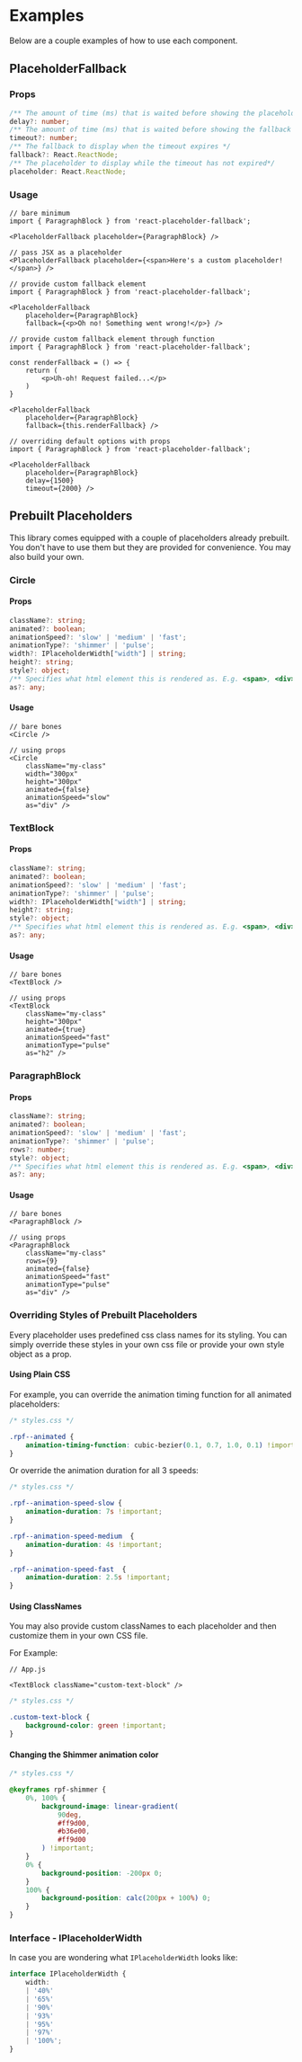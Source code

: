 # Examples

Below are a couple examples of how to use each component.

## PlaceholderFallback

### Props
```TypeScript
/** The amount of time (ms) that is waited before showing the placeholder */
delay?: number;
/** The amount of time (ms) that is waited before showing the fallback */
timeout?: number;
/** The fallback to display when the timeout expires */
fallback?: React.ReactNode;
/** The placeholder to display while the timeout has not expired*/
placeholder: React.ReactNode;
```

### Usage
```JSX
// bare minimum
import { ParagraphBlock } from 'react-placeholder-fallback';

<PlaceholderFallback placeholder={ParagraphBlock} />
```

```JSX
// pass JSX as a placeholder
<PlaceholderFallback placeholder={<span>Here's a custom placeholder!</span>} />
```

```JSX
// provide custom fallback element
import { ParagraphBlock } from 'react-placeholder-fallback';

<PlaceholderFallback 
    placeholder={ParagraphBlock}
    fallback={<p>Oh no! Something went wrong!</p>} />
```

```JSX
// provide custom fallback element through function
import { ParagraphBlock } from 'react-placeholder-fallback';

const renderFallback = () => {
    return (
        <p>Uh-oh! Request failed...</p>
    )
}

<PlaceholderFallback 
    placeholder={ParagraphBlock}
    fallback={this.renderFallback} />
```

```JSX
// overriding default options with props
import { ParagraphBlock } from 'react-placeholder-fallback';

<PlaceholderFallback 
    placeholder={ParagraphBlock} 
    delay={1500}
    timeout={2000} />
```


## Prebuilt Placeholders

This library comes equipped with a couple of placeholders already prebuilt. You don't have
to use them but they are provided for convenience. You may also build your own.

### Circle

#### Props

```TypeScript
className?: string;
animated?: boolean;
animationSpeed?: 'slow' | 'medium' | 'fast';
animationType?: 'shimmer' | 'pulse';
width?: IPlaceholderWidth["width"] | string;
height?: string;
style?: object;
/** Specifies what html element this is rendered as. E.g. <span>, <div>, etc. */
as?: any;
```

#### Usage

```JSX
// bare bones
<Circle />

// using props
<Circle 
    className="my-class" 
    width="300px" 
    height="300px" 
    animated={false}
    animationSpeed="slow"
    as="div" />
```

### TextBlock

#### Props

```TypeScript
className?: string;
animated?: boolean;
animationSpeed?: 'slow' | 'medium' | 'fast';
animationType?: 'shimmer' | 'pulse';
width?: IPlaceholderWidth["width"] | string;
height?: string;
style?: object;
/** Specifies what html element this is rendered as. E.g. <span>, <div>, etc. */
as?: any;
```

#### Usage

```JSX
// bare bones
<TextBlock />

// using props
<TextBlock 
    className="my-class" 
    height="300px"
    animated={true}
    animationSpeed="fast"
    animationType="pulse"
    as="h2" />
```

### ParagraphBlock

#### Props

```TypeScript
className?: string;
animated?: boolean;
animationSpeed?: 'slow' | 'medium' | 'fast';
animationType?: 'shimmer' | 'pulse';
rows?: number;
style?: object;
/** Specifies what html element this is rendered as. E.g. <span>, <div>, etc. */
as?: any;
```

#### Usage

```JSX
// bare bones
<ParagraphBlock />

// using props
<ParagraphBlock 
    className="my-class" 
    rows={9} 
    animated={false}
    animationSpeed="fast"
    animationType="pulse"
    as="div" />
```

### Overriding Styles of Prebuilt Placeholders

Every placeholder uses predefined css class names for its styling. You can simply override these styles in your own css file or provide your own style object as a prop.

#### Using Plain CSS

For example, you can override the animation timing function for all animated placeholders:

```css
/* styles.css */

.rpf--animated {
    animation-timing-function: cubic-bezier(0.1, 0.7, 1.0, 0.1) !important;
}
```

Or override the animation duration for all 3 speeds:

```css
/* styles.css */

.rpf--animation-speed-slow {
    animation-duration: 7s !important;
}

.rpf--animation-speed-medium  {
    animation-duration: 4s !important;
}

.rpf--animation-speed-fast  {
    animation-duration: 2.5s !important;
}
```

#### Using ClassNames
You may also provide custom classNames to each placeholder and then customize them in your own CSS file.

For Example:

```JSX
// App.js

<TextBlock className="custom-text-block" />
```

```css
/* styles.css */

.custom-text-block {
    background-color: green !important;
}
```

#### Changing the Shimmer animation color

```css
/* styles.css */

@keyframes rpf-shimmer {
    0%, 100% {
        background-image: linear-gradient(
            90deg,
            #ff9d00,
            #b36e00,
            #ff9d00
        ) !important;
    }
    0% {
        background-position: -200px 0;
    }
    100% {
        background-position: calc(200px + 100%) 0;
    }
}
```

### Interface - IPlaceholderWidth 

In case you are wondering what `IPlaceholderWidth` looks like:

```typescript
interface IPlaceholderWidth {
    width:
    | '40%'
    | '65%'
    | '90%'
    | '93%'
    | '95%'
    | '97%'
    | '100%';
}
```
